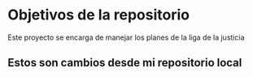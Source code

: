 # Objetivos de la repositorio

Este proyecto se encarga de manejar los planes de la liga de la justicia


## Estos son cambios desde mi repositorio local
